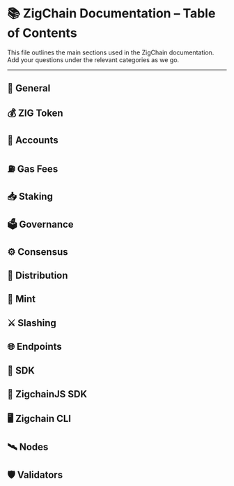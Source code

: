 # 📚 ZigChain Documentation – Table of Contents

This file outlines the main sections used in the ZigChain documentation. Add your questions under the relevant categories as we go.

---

## 📘 General

## 💰 ZIG Token

## 👤 Accounts

## ⛽ Gas Fees

## 📥 Staking

## 🗳️ Governance

## ⚙️ Consensus

## 🎁 Distribution

## 🧬 Mint

## ⚔️ Slashing

## 🌐 Endpoints

## 🧰 SDK

## 🧪 ZigchainJS SDK

## 🖥️ Zigchain CLI

## 🛰️ Nodes

## 🛡️ Validators